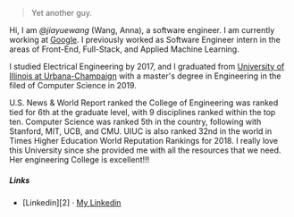 

> Yet another guy.


Hi, I am *@jiayuewang* (Wang, Anna), a software engineer. I am currently working at [Google](https://www.google.org/). I previously worked as Software Engineer intern in the areas of Front-End, Full-Stack, and Applied Machine Learning.  

I studied Electrical Engineering by 2017, and I graduated from [University of Illinois at Urbana-Champaign](https://en.wikipedia.org/wiki/University_of_Illinois_at_Urbana%E2%80%93Champaign) with a master's degree in Engineering in the filed of Computer Science in 2019. 

U.S. News & World Report ranked the College of Engineering was ranked tied for 6th at the graduate level, with 9 disciplines ranked within the top ten. Computer Science was ranked 5th in the country, following with Stanford, MIT, UCB, and CMU. UIUC is also ranked 32nd in the world in Times Higher Education World Reputation Rankings for 2018. I really love this University since she provided me with all the resources that we need. Her engineering College is excellent!!!


##### Links

- [Linkedin][2] · [My Linkedin](https://www.linkedin.com/in/jiayue1995/)





[1]: /https://jiayuewang.github.io


